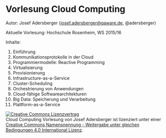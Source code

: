 ﻿Vorlesung Cloud Computing
==============================================================================
Autor: Josef Adersberger (josef.adersberger@qaware.de, @adersberger)

Aktuelle Vorlesung: Hochschule Rosenheim, WS 2015/16

Inhalte:
 1. Einführung
 2. Kommunikationsprotokolle in der Cloud
 3. Programmiermodelle: Reactive Programming
 4. Virtualisierung
 5. Provisionierung
 6. Infrastructure-as-a-Service
 7. Cluster-Scheduling
 8. Orchestrierung von Anwendungen
 9. Cloud-fähige Softwarearchitekturen
 10. Big Data: Speicherung und Verarbeitung
 11. Plattform-as-a-Service

<a rel="license" href="http://creativecommons.org/licenses/by-sa/4.0/"><img alt="Creative Commons Lizenzvertrag" style="border-width:0" src="https://i.creativecommons.org/l/by-sa/4.0/88x31.png" /></a><br /><span xmlns:dct="http://purl.org/dc/terms/" href="http://purl.org/dc/dcmitype/Text" property="dct:title" rel="dct:type">Cloud Computing Vorlesung</span> von <span xmlns:cc="http://creativecommons.org/ns#" property="cc:attributionName">Josef Adersberger</span> ist lizenziert unter einer <a rel="license" href="http://creativecommons.org/licenses/by-sa/4.0/">Creative Commons Namensnennung - Weitergabe unter gleichen Bedingungen 4.0 International Lizenz</a>.
